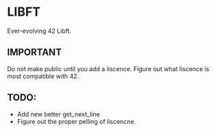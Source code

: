 # LIBFT

Ever-evolving 42 Libft.

## IMPORTANT

Do not make public until you add a liscence.
Figure out what liscence is most compatible with 42.

## TODO:

- Add new better get_next_line
- Figure out the proper pelling of liscencne.
